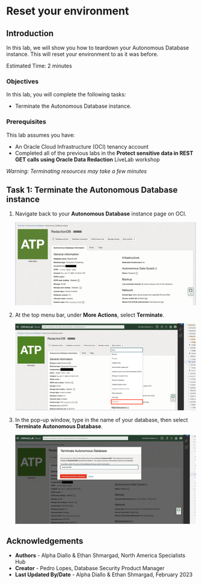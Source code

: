 # Reset your environment

## Introduction

In this lab, we will show you how to teardown your Autonomous Database instance. This will reset your environment to as it was before.

Estimated Time: 2 minutes

### Objectives

In this lab, you will complete the following tasks:

- Terminate the Autonomous Database instance.

### Prerequisites

This lab assumes you have:
- An Oracle Cloud Infrastructure (OCI) tenancy account
- Completed all of the previous labs in the **Protect sensitive data in REST GET calls using Oracle Data Redaction** LiveLab workshop

*Warning: Terminating resources may take a few minutes*

## Task 1: Terminate the Autonomous Database instance

1. Navigate back to your **Autonomous Database** instance page on OCI.

    ![ADB page](images/adb-page.png)

2. At the top menu bar, under **More Actions**, select **Terminate**.

    ![More actions](images/more-actions.png)

3. In the pop-up window, type in the name of your database, then select **Terminate Autonomous Database**.

    ![Terminate adb](images/terminate.png)


## Acknowledgements

- **Authors** - Alpha Diallo & Ethan Shmargad, North America Specialists Hub
- **Creator** - Pedro Lopes, Database Security Product Manager
- **Last Updated By/Date** - Alpha Diallo & Ethan Shmargad, February 2023